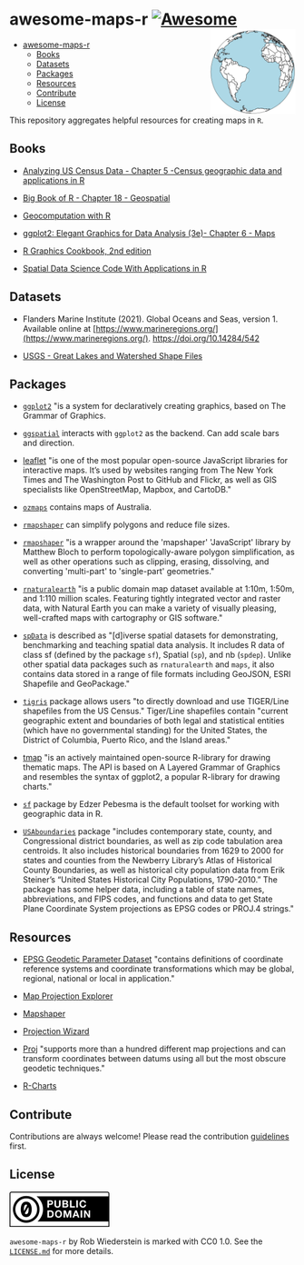 # awesome-maps-r [![Awesome](https://awesome.re/badge.svg)](https://awesome.re) <img src="./img/icon.png" align="right" width="150" height="150"/>

- [awesome-maps-r  ](#awesome-maps-r--)
  - [Books](#books)
  - [Datasets](#datasets)
  - [Packages](#packages)
  - [Resources](#resources)
  - [Contribute](#contribute)
  - [License](#license)
  
This repository aggregates helpful resources for creating maps in `R`.

## Books

- [Analyzing US Census Data - Chapter 5 -Census geographic data and applications in R](https://walker-data.com/census-r/census-geographic-data-and-applications-in-r.html)

- [Big Book of R - Chapter 18 - Geospatial](https://www.bigbookofr.com/geospatial)

- [Geocomputation with R](https://r.geocompx.org)

- [ggplot2: Elegant Graphics for Data Analysis (3e)- Chapter 6 - Maps](https://ggplot2-book.org/maps.html)

- [R Graphics Cookbook, 2nd edition](https://r-graphics.org)

- [Spatial Data Science Code With Applications in R](https://r-spatial.org/book/)


## Datasets

- Flanders Marine Institute (2021). Global Oceans and Seas, version 1. Available online at [https://www.marineregions.org/](https://www.marineregions.org/). https://doi.org/10.14284/542

- [USGS - Great Lakes and Watershed Shape Files](https://www.sciencebase.gov/catalog/item/530f8a0ee4b0e7e46bd300dd)

## Packages

- [`ggplot2`](https://ggplot2.tidyverse.org) "is a system for declaratively creating graphics, based on The Grammar of Graphics.

- [`ggspatial`](https://paleolimbot.github.io/ggspatial/) interacts with `ggplot2` as the backend.  Can add scale bars and direction.

- [leaflet](https://rstudio.github.io/leaflet/articles/leaflet.html) "is one of the most popular open-source JavaScript libraries for interactive maps. It’s used by websites ranging from The New York Times and The Washington Post to GitHub and Flickr, as well as GIS specialists like OpenStreetMap, Mapbox, and CartoDB."

- [`ozmaps`](https://mdsumner.github.io/ozmaps/) contains maps of Australia.

- [`rmapshaper`](http://andyteucher.ca/rmapshaper/) can simplify polygons and reduce file sizes.

- [`rmapshaper`](https://github.com/mbloch/mapshaper/)  "is a wrapper around the 'mapshaper' 'JavaScript' library by Matthew Bloch to perform topologically-aware polygon simplification, as well as other operations such as clipping, erasing, dissolving, and converting 'multi-part' to 'single-part' geometries."

- [`rnaturalearth`](https://docs.ropensci.org/rnaturalearth/index.html) "is a public domain map dataset available at 1:10m, 1:50m, and 1:110 million scales. Featuring tightly integrated vector and raster data, with Natural Earth you can make a variety of visually pleasing, well-crafted maps with cartography or GIS software." 

- [`spData`](https://jakubnowosad.com/spData/) is described as "[d]iverse spatial datasets for demonstrating, benchmarking and teaching spatial data analysis. It includes R data of class sf (defined by the package `sf`), Spatial (`sp`), and nb (`spdep`). Unlike other spatial data packages such as         `rnaturalearth` and `maps`, it also contains data stored in a range of file formats including GeoJSON, ESRI Shapefile and GeoPackage."

- [`tigris`](https://github.com/walkerke/tigris) package allows users "to directly download and use TIGER/Line shapefiles from the US Census." Tiger/Line shapefiles contain "current geographic extent and boundaries of both legal and statistical entities (which have no governmental standing) for the United States, the District of Columbia, Puerto Rico, and the Island areas."

- [tmap](https://r-tmap.github.io/tmap/) "is an actively maintained open-source R-library for drawing thematic maps. The API is based on A Layered Grammar of Graphics and resembles the syntax of ggplot2, a popular R-library for drawing charts."

- [`sf`](https://r-spatial.github.io/sf/) package by Edzer Pebesma is the default toolset for working with geographic data in R.

- [`USAboundaries`](https://docs.ropensci.org/USAboundaries/) package "includes contemporary state, county, and Congressional district boundaries, as well as zip code tabulation area centroids. It also includes historical boundaries from 1629 to 2000 for states and counties from the Newberry Library’s Atlas of Historical County Boundaries, as well as historical city population data from Erik Steiner’s “United States Historical City Populations, 1790-2010.” The package has some helper data, including a table of state names, abbreviations, and FIPS codes, and functions and data to get State Plane Coordinate System projections as EPSG codes or PROJ.4 strings."

## Resources

- [EPSG Geodetic Parameter Dataset](https://epsg.org/home.html) "contains definitions of coordinate reference systems and coordinate transformations which may be global, regional, national or local in application."

- [Map Projection Explorer](https://www.geo-projections.com)

-  [Mapshaper](https://mapshaper.org)

- [Projection Wizard](https://projectionwizard.org/#)

- [Proj](https://proj.org/en/9.4/) "supports more than a hundred different map projections and can transform coordinates between datums using all but the most obscure geodetic techniques."

- [R-Charts](https://r-charts.com)

## Contribute

Contributions are always welcome! Please read the contribution [guidelines](./CONTRIBUTIONS.MD) first.

## License

![](./img/cc-zero.svg)

`awesome-maps-r` by Rob Wiederstein is marked with CC0 1.0.  See the [`LICENSE.md`](./LICENSE.MD) for more details.
